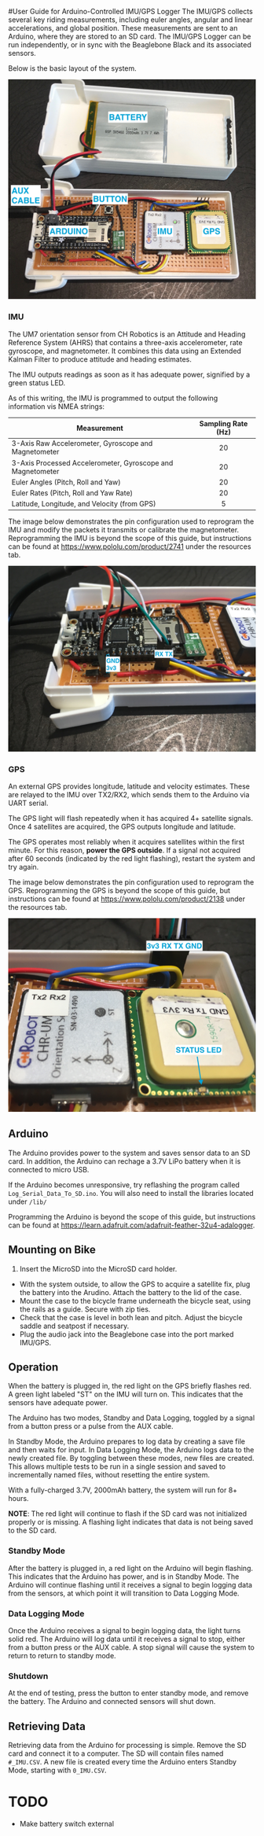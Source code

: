 #User Guide for Arduino-Controlled IMU/GPS Logger
The IMU/GPS collects several key riding measurements, including euler angles, angular and linear accelerations, and global position. These measurements are sent to an Arduino, where they are stored to an SD card. The IMU/GPS Logger can be run independently, or in sync with the Beaglebone Black and its associated sensors.

Below is the basic layout of the system.

![System showing main components.](./docs/pics/overview.jpg )


### IMU
 The UM7 orientation sensor from CH Robotics is an Attitude and Heading Reference System (AHRS) that contains a three-axis accelerometer, rate gyroscope, and magnetometer. It combines this data using an Extended Kalman Filter to produce attitude and heading estimates.

The IMU outputs readings as soon as it has adequate power, signified by a green status LED.

As of this writing, the IMU is programmed to output the following information vis NMEA strings:

| Measurement                                                  | Sampling Rate (Hz) |
| ------------------------------------------------------       | :----------------: |
| 3-Axis  Raw Accelerometer, Gyroscope and Magnetometer        | 20                 |
| 3-Axis  Processed Accelerometer, Gyroscope and Magnetometer  | 20                 |
| Euler Angles (Pitch, Roll and Yaw)                           | 20                 |
| Euler Rates  (Pitch, Roll and Yaw Rate)                      | 20                 |
| Latitude, Longitude, and Velocity (from GPS)                 | 5                  |

The image below demonstrates the pin configuration used to reprogram the IMU and modify the packets it transmits or calibrate the magnetometer. Reprogramming the IMU is beyond the scope of this guide, but instructions can be found at https://www.pololu.com/product/2741 under the resources tab.

![Programming the IMU using the USB to TTL serial cable.](./docs/pics/program_imu.jpg)

### GPS
An external GPS provides longitude, latitude and velocity estimates. These are relayed to the IMU over TX2/RX2, which sends them to the Arduino via UART serial.

The GPS light will flash repeatedly when it has acquired 4+ satellite signals.  Once 4 satellites are acquired, the GPS outputs longitude and latitude.

The GPS operates most reliably when it acquires satellites within the first minute. For this reason, **power the GPS outside**. If a signal not acquired after 60 seconds (indicated by the red light flashing), restart the system and try again.

The image below demonstrates the pin configuration used to reprogram the GPS. Reprogramming the GPS is beyond the scope of this guide, but instructions can be found at https://www.pololu.com/product/2138 under the resources tab.

![Programming the GPS using the USB to TTL serial cable.](./docs/pics/program_gps.jpg)

## Arduino
The Arduino provides power to the system and saves sensor data to an SD card. In addition, the Arduino can rechage a 3.7V LiPo battery when it is connected to micro USB.

If the Arduino becomes unresponsive, try reflashing the program called `Log_Serial_Data_To_SD.ino`. You will also need to install the libraries located under `/lib/`

Programming the Arduino is beyond the scope of this guide, but instructions can be found at https://learn.adafruit.com/adafruit-feather-32u4-adalogger.


## Mounting on Bike
1. Insert the MicroSD into the MicroSD card holder.
- With the system outside, to allow the GPS to acquire a satellite fix, plug the battery into the Arudino. Attach the battery to the lid of the case.
- Mount the case to the bicycle frame underneath the bicycle seat, using the rails as a guide. Secure with zip ties.
- Check that the case is level in both lean and pitch. Adjust the bicycle saddle and seatpost if necessary.
- Plug the audio jack into the Beaglebone case into the port marked IMU/GPS.

## Operation
When the battery is plugged in, the red light on the GPS briefly flashes red. A green light labeled "ST" on the IMU will turn on. This indicates that the sensors have adequate power.

The Arduino has two modes, Standby and Data Logging, toggled by a signal from a button press or a pulse from the AUX cable.

In Standby Mode, the Arduino prepares to log data by creating a save file and then waits for input. In Data Logging Mode, the Arduino logs data to the newly created file. By toggling between these modes, new files are created. This allows multiple tests to be run in a single session and saved to incrementally named files, without resetting the entire system.

With a fully-charged 3.7V, 2000mAh battery, the system will run for 8+ hours.

**NOTE**: The red light will continue to flash if the SD card was not initialized properly or is missing. A flashing light indicates that data is not being saved to the SD card.

### Standby Mode
After the battery is plugged in, a red light on the Arduino will begin flashing. This indicates that the Arduino has power, and is in Standby Mode. The Arduino will continue flashing until it receives a signal to begin logging data from the sensors, at which point it will transition to Data Logging Mode.

### Data Logging Mode
 Once the Arduino receives a signal to begin logging data, the light turns solid red. The Arduino will log data until it receives a signal to stop, either from a button press or the AUX cable. A stop signal will cause the system to return to return to standby mode.

### Shutdown
At the end of testing, press the button to enter standby mode, and remove the battery. The Arduino and connected sensors will shut down.

## Retrieving Data
Retrieving data from the Arduino for processing is simple. Remove the SD card and connect it to a computer. The SD will contain files named `#_IMU.CSV`. A new file is created every time the Arduino enters Standby Mode, starting with `0_IMU.CSV`.

# TODO
- Make battery switch external

